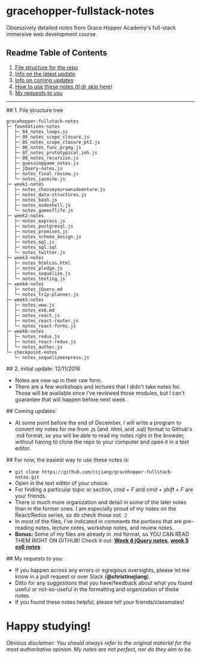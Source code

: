 # gracehopper-fullstack-notes
Obsessively detailed notes from Grace Hopper Academy's full-stack immersive web development course.

## Readme Table of Contents
1. [File structure for the repo](#filetree)
2. [Info on the latest update](#latest)
3. [Info on coming updates](#coming)
4. [How to use these notes (tl;dr skip here)](#howto)
5. [My requests to you](#plox) 

---

##<a name="filetree"></a> 1. File structure tree 
```
gracehopper-fullstack-notes
├─ foundations-notes
│  ├─ 04_notes_loops.js
│  ├─ 05_notes_scope_closure.js
│  ├─ 05_notes_scope_closure_pt2.js
│  ├─ 06_notes_func_prgmg.js
│  ├─ 07_notes_prototypical_inh.js
│  ├─ 08_notes_recursion.js
│  ├─ guessinggame_notes.js
│  ├─ jQuery-notes.js
│  ├─ notes_final_review.js
│  └─ notes_jasmine.js
├─ week1-notes
│  ├─ notes_chooseyourownadventure.js
│  ├─ notes_data-structures.js
│  ├─ notes_bash.js
│  ├─ notes_nodeshell.js
│  └─ notes_gameoflife.js
├─ week2-notes
│  ├─ notes_express.js
│  ├─ notes_postgresql.js
│  ├─ notes_promises.js
│  ├─ notes_schema_design.js
│  ├─ notes_sql.js
│  ├─ notes_sql.sql
│  └─ notes_twitter.js
├─ week3-notes
│  ├─ notes_htmlcss.html
│  ├─ notes_pledge.js
│  ├─ notes_sequelize.js
│  └─ notes_testing.js
├─ week4-notes
│  ├─ notes_jQuery.md
│  └─ notes_trip-planner.js
├─ week5-notes
│  ├─ notes_www.js
│  ├─ notes_es6.md
│  ├─ notes_react.js
│  ├─ notes_react-router.js
│  └─ notes_react-forms.js
├─ week6-notes
│  ├─ notes_redux.js
│  ├─ notes_react-redux.js
│  └─ notes_auther.js
└─ checkpoint-notes
   └─ notes_sequelizeexpress.js
```

##<a name="latest"></a>  2. initial update: 12/11/2016
- Notes are now up in their raw form.
- There are a few workshops and lectures that I didn't take notes for. Those will be available once I've reviewed those modules, but I can't guarantee that will happen before next week. 

##<a name="coming"></a>  Coming updates: 
- At some point before the end of December, I will write a program to convert my notes for me from .js (and .html, and .sql) format to Github's .md format, so you will be able to read my notes right in the browser, without having to clone the repo to your computer and open it in a text editor. 

##<a name="howto"></a>  For now, the easiest way to use these notes is: 
- `git clone https://github.com/csjiang/gracehopper-fullstack-notes.git` 
- Open in the text editor of your choice. 
- For finding a particular topic or section, *cmd + F* and *cmd + shift + F* are your friends. 
- There is much more organization and detail in some of the later notes than in the former ones. I am especially proud of my notes on the React/Redux series, so do check those out. :) 
- In most of the files, I've indicated in comments the portions that are pre-reading notes, lecture notes, workshop notes, and review notes.
- **Bonus:** Some of my files are already in .md format, so YOU CAN READ THEM RIGHT ON GITHUB! Check it out: **[Week 4 jQuery notes](./week4-notes/notes_jQuery.md)**, **[week 5 es6 notes](./week5-notes/notes_es6.md)**

##<a name="plox"></a>  My requests to you: 
- If you happen across any errors or egregious oversights, please let me know in a pull request or over Slack (**@christinejiang**).
- Ditto for any suggestions that you have/feedback about what you found useful or not-so-useful in the formatting and organization of these notes.
- If you found these notes helpful, please tell your friends/classmates! 

# Happy studying! 

*Obvious disclaimer: You should always refer to the original material for the most authoritative opinion. My notes are not perfect, nor do they aim to be.*
